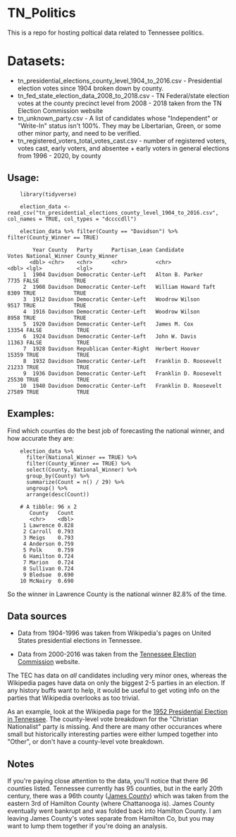 # TN_Politics

This is a repo for hosting poltical data related to Tennessee politics.

# Datasets:

* tn_presidential_elections_county_level_1904_to_2016.csv - Presidential election votes since 1904 broken down by county.
* tn_fed_state_election_data_2008_to_2018.csv - TN Federal/state election votes at the county precinct level from 2008 - 2018 taken from the TN Election Commission website
* tn_unknown_party.csv - A list of candidates whose "Independent" or "Write-In" status isn't 100%.   They may be Libertarian, Green, or some other minor party, and need to be verified.
* tn_registered_voters_total_votes_cast.csv - number of registered voters, votes cast, early voters, and absentee + early voters in general elections from 1996 - 2020, by county

## Usage:

        library(tidyverse)
        
        election_data <- read_csv("tn_presidential_elections_county_level_1904_to_2016.csv", col_names = TRUE, col_types = "dccccdll")
        
        election_data %>% filter(County == "Davidson") %>% filter(County_Winner == TRUE)
        
            Year County   Party      Partisan_Lean Candidate             Votes National_Winner County_Winner
           <dbl> <chr>    <chr>      <chr>         <chr>                 <dbl> <lgl>           <lgl>        
         1  1904 Davidson Democratic Center-Left   Alton B. Parker        7735 FALSE           TRUE         
         2  1908 Davidson Democratic Center-Left   William Howard Taft    8309 TRUE            TRUE         
         3  1912 Davidson Democratic Center-Left   Woodrow Wilson         9517 TRUE            TRUE         
         4  1916 Davidson Democratic Center-Left   Woodrow Wilson         8958 TRUE            TRUE         
         5  1920 Davidson Democratic Center-Left   James M. Cox          13354 FALSE           TRUE         
         6  1924 Davidson Democratic Center-Left   John W. Davis         11363 FALSE           TRUE         
         7  1928 Davidson Republican Center-Right  Herbert Hoover        15359 TRUE            TRUE         
         8  1932 Davidson Democratic Center-Left   Franklin D. Roosevelt 21233 TRUE            TRUE         
         9  1936 Davidson Democratic Center-Left   Franklin D. Roosevelt 25530 TRUE            TRUE         
        10  1940 Davidson Democratic Center-Left   Franklin D. Roosevelt 27589 TRUE            TRUE   

## Examples:

Find which counties do the best job of forecasting the national winner, and how accurate they are:

        election_data %>% 
          filter(National_Winner == TRUE) %>% 
          filter(County_Winner == TRUE) %>% 
          select(County, National_Winner) %>% 
          group_by(County) %>% 
          summarize(Count = n() / 29) %>% 
          ungroup() %>% 
          arrange(desc(Count))
        
        # A tibble: 96 x 2
           County   Count
           <chr>    <dbl>
         1 Lawrence 0.828
         2 Carroll  0.793
         3 Meigs    0.793
         4 Anderson 0.759
         5 Polk     0.759
         6 Hamilton 0.724
         7 Marion   0.724
         8 Sullivan 0.724
         9 Bledsoe  0.690
        10 McNairy  0.690

So the winner in Lawrence County is the national winner 82.8% of the time.


## Data sources

* Data from 1904-1996 was taken from Wikipedia's pages on United States presidential elections in Tennessee.

* Data from 2000-2016 was taken from the [Tennessee Election Commission](https://sos.tn.gov/elections/results) website.  

The TEC has data on *all* candidates including very minor ones, whereas the Wikipedia pages have data on only the biggest 2-5 parties in an election.  If any history buffs want to 
help, it would be useful to get voting info on the parties that Wikipedia overlooks as too trivial.

As an example, look at the Wikipedia page for the [1952 Presidential Election in 
Tennessee](https://en.m.wikipedia.org/wiki/1952_United_States_presidential_election_in_Tennessee#Results_by_county).  The county-level vote breakdown for the "Christian Nationalist" 
party is missing.  And there are many other occurances where small but historically interesting parties were either lumped together into "Other", or don't have a county-level vote 
breakdown.

## Notes

If you're paying close attention to the data, you'll notice that there *96* counties listed.  Tennessee currently has 95 counties, but in the early 20th century, there was a 96th 
county ([James County](https://en.wikipedia.org/wiki/James_County,_Tennessee)) which was taken from the eastern 3rd of Hamilton County (where Chattanooga is).  James County eventually 
went bankrupt and was folded back into Hamilton County.  I am leaving James County's votes separate from Hamilton Co, but you may want to lump them together if you're doing an analysis.
